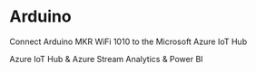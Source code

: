 # Arduino

Connect Arduino MKR WiFi 1010 to the Microsoft Azure IoT Hub

Azure IoT Hub & Azure Stream Analytics & Power BI
